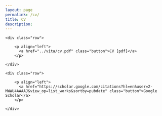 ```yaml
---
layout: page
permalink: /cv/
title: CV
description: 
---
```



  <div class="docs-section">

    <div class="row">

        <p align="left">
          <a href="../vita/cv.pdf" class="button">CV [pdf]</a>
        </p>

    </div>
    
    

  </div>
  
  
  <div class="docs-section">

    <div class="row">

        <p align="left">
          <a href="https://scholar.google.com/citations?hl=en&user=2-MWWU4AAAAJ&view_op=list_works&sortby=pubdate" class="button">Google Scholar</a>
        </p>

    </div>
    
    

  </div>

        